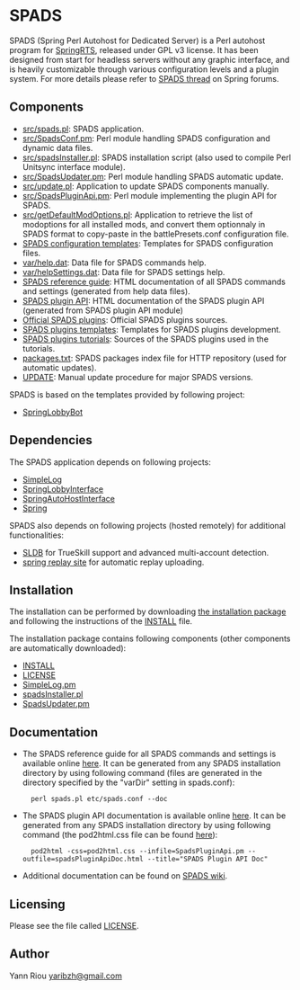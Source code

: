 SPADS
=====
SPADS (Spring Perl Autohost for Dedicated Server) is a Perl autohost program
for [SpringRTS](http://springrts.com/), released under GPL v3 license. It has
been designed from start for headless servers without any graphic interface,
and is heavily customizable through various configuration levels and a plugin
system. For more details please refer to
[SPADS thread](http://springrts.com/phpbb/viewtopic.php?f=1&t=17130) on Spring
forums.

Components
----------
* [src/spads.pl](src/spads.pl): SPADS application.
* [src/SpadsConf.pm](src/SpadsConf.pm): Perl module handling SPADS
  configuration and dynamic data files.
* [src/spadsInstaller.pl](src/spadsInstaller.pl): SPADS installation script
  (also used to compile Perl Unitsync interface module).
* [src/SpadsUpdater.pm](src/SpadsUpdater.pm): Perl module handling SPADS
  automatic update.
* [src/update.pl](src/update.pl): Application to update SPADS components
  manually.
* [src/SpadsPluginApi.pm](src/SpadsPluginApi.pm): Perl module implementing the
  plugin API for SPADS.
* [src/getDefaultModOptions.pl](src/getDefaultModOptions.pl): Application to
  retrieve the list of modoptions for all installed mods, and convert them
  optionnaly in SPADS format to copy-paste in the battlePresets.conf
  configuration file.
* [SPADS configuration templates](etc): Templates for SPADS configuration
  files.
* [var/help.dat](var/help.dat): Data file for SPADS commands help.
* [var/helpSettings.dat](var/helpSettings.dat): Data file for SPADS settings
  help.
* [SPADS reference guide](doc/spadsDoc.html): HTML documentation of all SPADS
  commands and settings (generated from help data files).
* [SPADS plugin API](doc/spadsPluginApiDoc.html): HTML documentation of the SPADS
  plugin API (generated from SPADS plugin API module)
* [Official SPADS plugins](plugins/officials): Official SPADS plugins sources.
* [SPADS plugins templates](plugins/templates): Templates for SPADS plugins
  development.
* [SPADS plugins tutorials](plugins/tutorials): Sources of the SPADS plugins
  used in the tutorials.
* [packages.txt](packages.txt): SPADS packages index file for HTTP repository
  (used for automatic updates).
* [UPDATE](UPDATE): Manual update procedure for major SPADS versions.

SPADS is based on the templates provided by following project:
* [SpringLobbyBot](https://github.com/Yaribz/SpringLobbyBot)

Dependencies
------------
The SPADS application depends on following projects:
* [SimpleLog](https://github.com/Yaribz/SimpleLog)
* [SpringLobbyInterface](https://github.com/Yaribz/SpringLobbyInterface)
* [SpringAutoHostInterface](https://github.com/Yaribz/SpringAutoHostInterface)
* [Spring](https://github.com/spring/spring)

SPADS also depends on following projects (hosted remotely) for additional
functionalities:
* [SLDB](https://github.com/Yaribz/SLDB) for TrueSkill support and advanced
  multi-account detection.
* [spring replay site](https://github.com/dansan/spring-replay-site) for
  automatic replay uploading.

Installation
------------
The installation can be performed by downloading
[the installation package](http://planetspads.free.fr/spads/installer/spadsInstaller.tar)
and following the instructions of the [INSTALL](INSTALL) file.

The installation package contains following components (other components are
automatically downloaded):
* [INSTALL](INSTALL)
* [LICENSE](LICENSE)
* [SimpleLog.pm](https://github.com/Yaribz/SimpleLog/blob/master/SimpleLog.pm)
* [spadsInstaller.pl](src/spadsInstaller.pl)
* [SpadsUpdater.pm](src/SpadsUpdater.pm)

Documentation
-------------
* The SPADS reference guide for all SPADS commands and settings is available
  online [here](http://planetspads.free.fr/spads/doc/spadsDoc.html). It can be
  generated from any SPADS installation directory by using following command
  (files are generated in the directory specified by the "varDir" setting in
  spads.conf):
  
        perl spads.pl etc/spads.conf --doc
    
* The SPADS plugin API documentation is available online
  [here](http://planetspads.free.fr/spads/doc/spadsPluginApiDoc.html). It can
  be generated from any SPADS installation directory by using following
  command (the pod2html.css file can be found [here](doc/pod2html.css)):
  
        pod2html -css=pod2html.css --infile=SpadsPluginApi.pm --outfile=spadsPluginApiDoc.html --title="SPADS Plugin API Doc"
    
* Additional documentation can be found on [SPADS wiki](http://springrts.com/wiki/SPADS).

Licensing
---------
Please see the file called [LICENSE](LICENSE).

Author
------
Yann Riou <yaribzh@gmail.com>